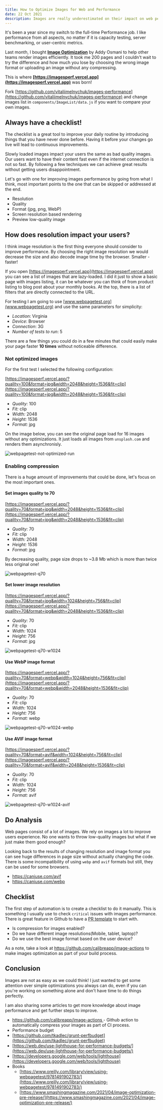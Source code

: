 ```yaml
---
title: How to Optimize Images for Web and Performance
date: 22 Oct 2021
description: Images are really underestimated on their impact on web performance. There are a few steps that each team can do to make the web faster without hours spent.
---
```


It's been a year since my switch to the full-time Performance job. I like performance from all aspects, no matter if it is capacity testing, server benchmarking, or user-centric metrics.

Last month, I bought **[Image Optimization](https://www.smashingmagazine.com/printed-books/image-optimization/)** by Addy Osmani to help other teams render images efficiently. It took me 200 pages and I couldn't wait to try the difference
and how much you lose by choosing the wrong image format or uploading an image without any compressing.

This is where **[https://imagesperf.vercel.app](https://imagesperf.vercel.app)** was born!

Fork [https://github.com/vitaliimelnychuk/images-performance](https://github.com/vitaliimelnychuk/images-performance) and change  images list in `components/ImageList/data.js` if you want to compare your own images.

## Always have a checklist!

The checklist is a great tool to improve your daily routine by introducing things that you have never done before. Having it before your changes go live will lead to continuous improvements.

Slowly loaded images impact your users the same as bad quality images. Our users want to have their content fast even if the internet connection is not so fast. By following a few techniques we can achieve great results without getting users disappointment.

Let's go with one for improving images performance by going from what I think, most important points to the one that can be skipped or addressed at the end.

- Resolution
- Quality
- Format (jpg, png, WebP)
- Screen resolution based rendering
- Preview low-quality image

## How does resolution impact your users?

I think image resolution is the first thing everyone should consider to improve performance. By choosing the right image resolution we would decrease the size and also decode image time by the browser. Smaller - faster!

If you open [https://imagesperf.vercel.app](https://imagesperf.vercel.app) you can see a list of images that are lazy-loaded. I did it just to show a basic page with images listing, it can be whatever you can think of from product listing to blog post about your monthly books. At the top, there is a list of filters that are directly connected to the URL.

For testing I am going to use [www.webpagetest.org](www.webpagetest.org) and use the same parameters for simplicity:

- _Location_: Virginia
- _Device_: Browser
- _Connection_: 3G
- _Number of tests to run_: 5

There are a few things you could do in a few minutes that could easily make your page faster **10 times** without noticeable difference.

### Not optimized images

For the first test I selected the following configuration:

[https://imagesperf.vercel.app/?quality=100&format=jpg&width=2048&height=1536&fit=clip](https://imagesperf.vercel.app/?quality=100&format=jpg&width=2048&height=1536&fit=clip)

- _Quality:_ 100
- _Fit:_ clip
- _Width:_ 2048
- _Height:_ 1536
- _Format:_ jpg

On the image below, you can see the original page load for 16 images without any optimizations. It just loads all images from `unsplash.com` and renders them asynchronisly.

![webpagetest-not-optimized-run](/static/img/articles/2021-10-22/webpagetest-not-optimized-run.png)

### Enabling compression

There is a huge amount of improvements that could be done, let's focus on the most important ones.

#### Set images quality to 70

[https://imagesperf.vercel.app/?quality=70&format=jpg&width=2048&height=1536&fit=clip](https://imagesperf.vercel.app/?quality=70&format=jpg&width=2048&height=1536&fit=clip)

- _Quality:_ 70
- _Fit:_ clip
- _Width:_ 2048
- _Height:_ 1536
- _Format:_ jpg

By decreasing quality, page size drops to ~3.8 Mb which is more than twice less original one!

![webpagetest-q70](/static/img/articles/2021-10-22/webpagetest-q70.png)

#### Set lower image resolution

[https://imagesperf.vercel.app/?quality=70&format=jpg&width=1024&height=756&fit=clip](https://imagesperf.vercel.app/?quality=70&format=jpg&width=2048&height=1536&fit=clip)

- _Quality:_ 70
- _Fit:_ clip
- _Width:_ 1024
- _Height:_ 756
- _Format:_ jpg

![webpagetest-q70-w1024](/static/img/articles/2021-10-22/webpagetest-q70-w1024.png)

#### Use WebP image format

[https://imagesperf.vercel.app/?quality=70&format=webp&width=1024&height=756&fit=clip](https://imagesperf.vercel.app/?quality=70&format=webp&width=2048&height=1536&fit=clip)

- _Quality:_ 70
- _Fit:_ clip
- _Width:_ 1024
- _Height:_ 756
- _Format:_ webp

![webpagetest-q70-w1024-webp](/static/img/articles/2021-10-22/webpagetest-q70-w1024-webp.png)

#### Use AVIF image format

[https://imagesperf.vercel.app/?quality=70&format=avif&width=1024&height=756&fit=clip](https://imagesperf.vercel.app/?quality=70&format=avif&width=2048&height=1536&fit=clip)

- _Quality:_ 70
- _Fit:_ clip
- _Width:_ 1024
- _Height:_ 756
- _Format:_ avif

![webpagetest-q70-w1024-avif](/static/img/articles/2021-10-22/webpagetest-q70-w1024-avif.png)

## Do Analysis

Web pages consist of a lot of images. We rely on images a lot to improve users experience. No one wants to throw low-quality images but what if we just make them good enough?

Looking back to the results of changing resolution and image format you can see huge differences in page size without actually changing the code. There is some incompatibility of using `webp` and `avif` formats but still, they can be used for some browsers.

- https://caniuse.com/avif
- https://caniuse.com/webp

## Checklist

The first step of automation is to create a checklist to do it manually. This is something I usually use to check `critical` issues with images performance. There is great feature in Github to have a [PR template](https://docs.github.com/en/communities/using-templates-to-encourage-useful-issues-and-pull-requests/creating-a-pull-request-template-for-your-repository) to start with. 

- Is compression for images enabled?
- Do we have different image resolutions(Mobile, tablet, laptop)?
- Do we use the best image format based on the user device?


As a note, take a look at https://github.com/calibreapp/image-actions to make images optimization as part of your build process.

## Conclusion

Images are not as easy as we could think! I just wanted to get some attention over simple optimizations you always can do, even if you can you're working on something alone and don't have time to do things perfectly.

I am also sharing some articles to get more knowledge about image performance and get further steps to improve.

- [https://github.com/calibreapp/image-actions ](https://github.com/calibreapp/image-actions)- Github action to automatically compress your images as part of CI process.
- Performance budget
- [https://github.com/tkadlec/grunt-perfbudget](https://github.com/tkadlec/grunt-perfbudget)
- [https://web.dev/use-lighthouse-for-performance-budgets/](https://web.dev/use-lighthouse-for-performance-budgets/)
- [https://developers.google.com/web/tools/lighthouse](https://developers.google.com/web/tools/lighthouse)
- Books
  - [https://www.oreilly.com/library/view/using-webpagetest/9781491902783/](https://www.oreilly.com/library/view/using-webpagetest/9781491902783/)
  - [https://www.smashingmagazine.com/2021/04/image-optimization-pre-release/](https://www.smashingmagazine.com/2021/04/image-optimization-pre-release/)
